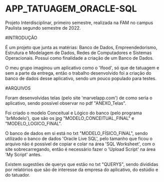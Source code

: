 # APP_TATUAGEM_ORACLE-SQL
Projeto Interdisciplinar, primeiro semestre, realizada na FAM no campus Paulista segundo semestre de 2022.


#INTRODUÇÃO


É um projeto que junta as matérias: Banco de Dados,	Empreendedorismo, Estrutura e Modelagem de Dados, Redes de Computadores e	Sistemas Operacionais.
Possui como finalidade a criação de um Banco de Dados.

O meu grupo imaginou um aplicativo como o 'Ifood', só que de tatuagem e sem a parte da entrega, então o trabalho desenvolvido foi a criação do banco de dados desse aplicativo, sendo um pouco populado para testes.


#ARQUIVOS


Foram desenvolvidas telas (pelo site 'marvelapp.com') de como seria o aplicativo, sendo possível observar no pdf "ANEXO_Telas".

Foi criado o modelo Conceitual e Lógico do banco (pelo programa 'brModelo'), que são os jpg "MODELO_CONCEITUAL_FINAL" e "MODELO_LOGICO_FINAL".

O banco de dados em si está no txt "MODELO_FÍSICO_FINAL", sendo utilizado o banco de dados 'Oracle Live SQL', pelo tamanho que ficou o arquivo não é possível de copiar e colar na área 'SQL Worksheet', com o site sobrecarregando, então é necessário fazer o 'Upload Script' na área 'My Script' antes.

Existem sugestões de querys que estão no txt "QUERYS", sendo divididas por relatórios que são de interesse da empresa do aplicativo, do estúdio e do tatuador.
